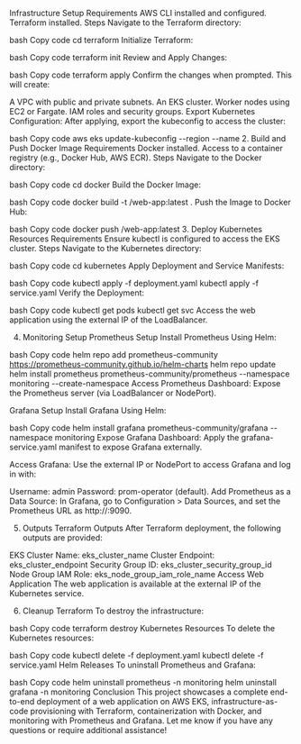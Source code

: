 Infrastructure Setup
Requirements
AWS CLI installed and configured.
Terraform installed.
Steps
Navigate to the Terraform directory:

bash
Copy code
cd terraform
Initialize Terraform:

bash
Copy code
terraform init
Review and Apply Changes:

bash
Copy code
terraform apply
Confirm the changes when prompted. This will create:

A VPC with public and private subnets.
An EKS cluster.
Worker nodes using EC2 or Fargate.
IAM roles and security groups.
Export Kubernetes Configuration: After applying, export the kubeconfig to access the cluster:

bash
Copy code
aws eks update-kubeconfig --region <region> --name <eks-cluster-name>
2. Build and Push Docker Image
Requirements
Docker installed.
Access to a container registry (e.g., Docker Hub, AWS ECR).
Steps
Navigate to the Docker directory:

bash
Copy code
cd docker
Build the Docker Image:

bash
Copy code
docker build -t <your-docker-username>/web-app:latest .
Push the Image to Docker Hub:

bash
Copy code
docker push <your-docker-username>/web-app:latest
3. Deploy Kubernetes Resources
Requirements
Ensure kubectl is configured to access the EKS cluster.
Steps
Navigate to the Kubernetes directory:

bash
Copy code
cd kubernetes
Apply Deployment and Service Manifests:

bash
Copy code
kubectl apply -f deployment.yaml
kubectl apply -f service.yaml
Verify the Deployment:

bash
Copy code
kubectl get pods
kubectl get svc
Access the web application using the external IP of the LoadBalancer.

4. Monitoring Setup
Prometheus Setup
Install Prometheus Using Helm:

bash
Copy code
helm repo add prometheus-community https://prometheus-community.github.io/helm-charts
helm repo update
helm install prometheus prometheus-community/prometheus --namespace monitoring --create-namespace
Access Prometheus Dashboard: Expose the Prometheus server (via LoadBalancer or NodePort).

Grafana Setup
Install Grafana Using Helm:

bash
Copy code
helm install grafana prometheus-community/grafana --namespace monitoring
Expose Grafana Dashboard: Apply the grafana-service.yaml manifest to expose Grafana externally.

Access Grafana: Use the external IP or NodePort to access Grafana and log in with:

Username: admin
Password: prom-operator (default).
Add Prometheus as a Data Source: In Grafana, go to Configuration > Data Sources, and set the Prometheus URL as http://<prometheus-service-ip>:9090.

5. Outputs
Terraform Outputs
After Terraform deployment, the following outputs are provided:

EKS Cluster Name: eks_cluster_name
Cluster Endpoint: eks_cluster_endpoint
Security Group ID: eks_cluster_security_group_id
Node Group IAM Role: eks_node_group_iam_role_name
Access Web Application
The web application is available at the external IP of the Kubernetes service.

6. Cleanup
Terraform
To destroy the infrastructure:

bash
Copy code
terraform destroy
Kubernetes Resources
To delete the Kubernetes resources:

bash
Copy code
kubectl delete -f deployment.yaml
kubectl delete -f service.yaml
Helm Releases
To uninstall Prometheus and Grafana:

bash
Copy code
helm uninstall prometheus -n monitoring
helm uninstall grafana -n monitoring
Conclusion
This project showcases a complete end-to-end deployment of a web application on AWS EKS, infrastructure-as-code provisioning with Terraform, containerization with Docker, and monitoring with Prometheus and Grafana. Let me know if you have any questions or require additional assistance!

